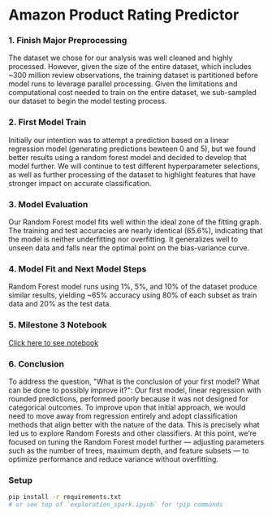 # Amazon Product Rating Predictor
### 1.  Finish Major Preprocessing

The dataset we chose for our analysis was well cleaned and highly processed.  However, given the size of the entire dataset, which includes ~300 million review observations, the training dataset is partitioned before model runs to leverage parallel processing.  Given the limitations and computational cost needed to train on the entire dataset, we sub-sampled our dataset to begin the model testing process.

### 2.  First Model Train
Initially our intention was to attempt a prediction based on a linear regression model (generating predictions bewteen 0 and 5), but we found better results using a random forest model and decided to develop that model further.  We will continue to test different hyperparameter selections, as well as further processing of the dataset to highlight features that have stronger impact on accurate classification.

### 3.  Model Evaluation
Our Random Forest model fits well within the ideal zone of the fitting graph. The training and test accuracies are nearly identical (65.6%), indicating that the model is neither underfitting nor overfitting. It generalizes well to unseen data and falls near the optimal point on the bias-variance curve.

### 4.  Model Fit and Next Model Steps
Random Forest model runs using 1%, 5%, and 10% of the dataset produce similar results, yielding ~65% accuracy using 80% of each subset as train data and 20% as the test data.

### 5.  Milestone 3 Notebook
[Click here to see notebook](Notebook/Amazon_Reviews_3.1.ipynb)

### 6.  Conclusion
To address the question, "What is the conclusion of your first model? What can be done to possibly improve it?": Our first model, linear regression with rounded predictions, performed poorly because it was not designed for categorical outcomes. To improve upon that initial approach, we would need to move away from regression entirely and adopt classification methods that align better with the nature of the data. This is precisely what led us to explore Random Forests and other classifiers. At this point, we’re focused on tuning the Random Forest model further — adjusting parameters such as the number of trees, maximum depth, and feature subsets — to optimize performance and reduce variance without overfitting.

### Setup
```bash
pip install -r requirements.txt
# or see top of `exploration_spark.ipynb` for !pip commands


